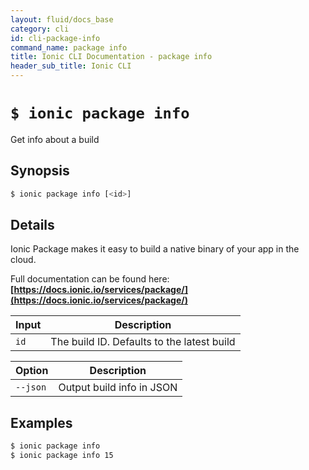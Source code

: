 ```yaml
---
layout: fluid/docs_base
category: cli
id: cli-package-info
command_name: package info
title: Ionic CLI Documentation - package info
header_sub_title: Ionic CLI
---
```


# `$ ionic package info`

Get info about a build
## Synopsis

```bash
$ ionic package info [<id>]
```
  
## Details

Ionic Package makes it easy to build a native binary of your app in the cloud.

Full documentation can be found here: **[https://docs.ionic.io/services/package/](https://docs.ionic.io/services/package/)**


Input | Description
----- | ----------
`id` | The build ID. Defaults to the latest build


Option | Description
------ | ----------
`--json` | Output build info in JSON

## Examples

```bash
$ ionic package info 
$ ionic package info 15
```
